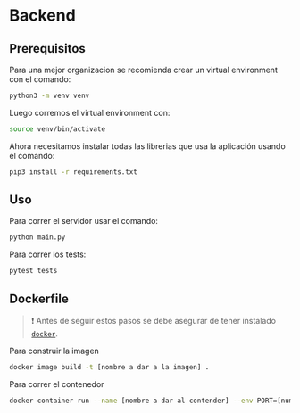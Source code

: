# Backend

## Prerequisitos

Para una mejor organizacion se recomienda crear un virtual environment con el comando:

```bash
python3 -m venv venv
```

Luego corremos el virtual environment con:

```bash
source venv/bin/activate
```

Ahora necesitamos instalar todas las librerias que usa la aplicación usando el comando:

```bash
pip3 install -r requirements.txt
```

## Uso

Para correr el servidor usar el comando:

```bash
python main.py
```

Para correr los tests:

```bash
pytest tests
```

## Dockerfile

> :exclamation: Antes de seguir estos pasos se debe asegurar de tener instalado [`docker`](https://docs.docker.com/get-docker/).

Para construir la imagen

```bash
docker image build -t [nombre a dar a la imagen] .
```

Para correr el contenedor

```bash
docker container run --name [nombre a dar al contender] --env PORT=[numero de puerto] -p [puerto dado]:[puerto dado] [nombre de la imagen]
```
